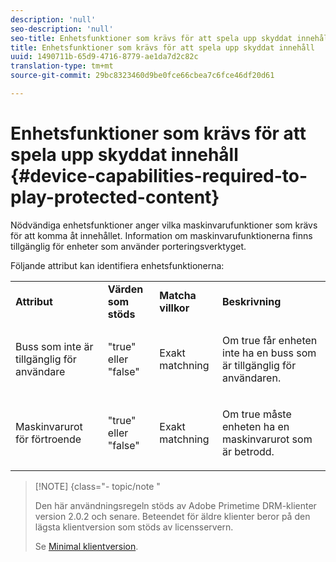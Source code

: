 ```yaml
---
description: 'null'
seo-description: 'null'
seo-title: Enhetsfunktioner som krävs för att spela upp skyddat innehåll
title: Enhetsfunktioner som krävs för att spela upp skyddat innehåll
uuid: 1490711b-65d9-4716-8779-ae1da7d2c82c
translation-type: tm+mt
source-git-commit: 29bc8323460d9be0fce66cbea7c6fce46df20d61

---
```



# Enhetsfunktioner som krävs för att spela upp skyddat innehåll {#device-capabilities-required-to-play-protected-content}

Nödvändiga enhetsfunktioner anger vilka maskinvarufunktioner som krävs för att komma åt innehållet. Information om maskinvarufunktionerna finns tillgänglig för enheter som använder porteringsverktyget.

Följande attribut kan identifiera enhetsfunktionerna:

<table id="table_v3n_fks_n4"> 
 <tbody> 
  <tr> 
   <td><b>Attribut</b> </td> 
   <td><b>Värden som stöds</b> </td> 
   <td><b>Matcha villkor</b> </td> 
   <td><b>Beskrivning</b> </td> 
  </tr> 
  <tr> 
   <td colname="1" class="- topic/entry "> <p class="- topic/p ">Buss som inte är tillgänglig för användare </p> </td> 
   <td colname="2" class="- topic/entry "> <p class="- topic/p ">"true" eller "false" </p> </td> 
   <td colname="3" class="- topic/entry "> <p class="- topic/p ">Exakt matchning </p> </td> 
   <td colname="4" class="- topic/entry "> <p class="- topic/p ">Om true får enheten inte ha en buss som är tillgänglig för användaren. </p> </td> 
  </tr> 
  <tr> 
   <td colname="1" class="- topic/entry "> <p class="- topic/p ">Maskinvarurot för förtroende </p> </td> 
   <td colname="2" class="- topic/entry "> <p class="- topic/p ">"true" eller "false" </p> </td> 
   <td colname="3" class="- topic/entry "> <p class="- topic/p ">Exakt matchning </p> </td> 
   <td colname="4" class="- topic/entry "> <p class="- topic/p ">Om true måste enheten ha en maskinvarurot som är betrodd. </p> </td> 
  </tr> 
 </tbody> 
</table>

>[!NOTE] {class=&quot;- topic/note &quot;
>
>Den här användningsregeln stöds av Adobe Primetime DRM-klienter version 2.0.2 och senare. Beteendet för äldre klienter beror på den lägsta klientversion som stöds av licensservern.
>
>Se [Minimal klientversion](../../../../protecting-content/setting-up-the-sdk/setup-dev-env.md).


